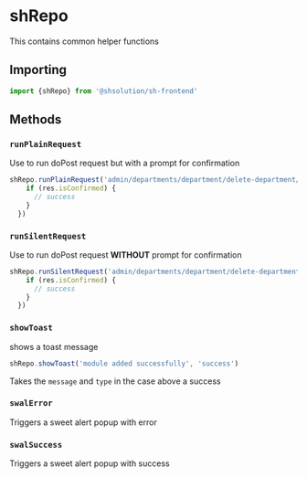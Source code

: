 # shRepo

This contains common helper functions 

## Importing

```javascript
import {shRepo} from '@shsolution/sh-frontend'
```
## Methods

### `runPlainRequest`
Use to run doPost request but with a prompt for confirmation
```javascript
shRepo.runPlainRequest('admin/departments/department/delete-department/1').then((res) => {
    if (res.isConfirmed) {
      // success
    }
  })
```
### `runSilentRequest`
Use to run doPost request **WITHOUT**  prompt for confirmation
```javascript
shRepo.runSilentRequest('admin/departments/department/delete-department/1').then((res) => {
    if (res.isConfirmed) {
      // success
    }
  })
```
### `showToast`
shows a toast message
```javascript
shRepo.showToast('module added successfully', 'success')
```
Takes the `message` and `type` in the case above a success

### `swalError`
Triggers a sweet alert popup with error

### `swalSuccess`

Triggers a sweet alert popup with success 

